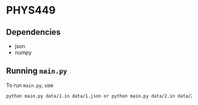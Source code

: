 # PHYS449

## Dependencies

- json
- numpy

## Running `main.py`

To run `main.py`, use

```sh
python main.py data/1.in data/1.json or python main.py data/2.in data/2.json
```
